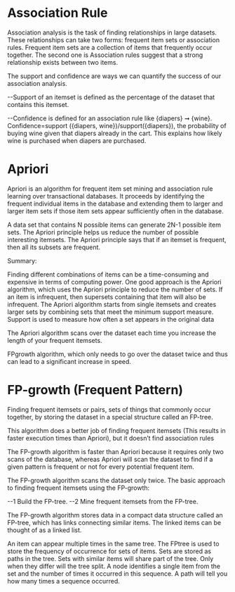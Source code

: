 # Association Rule
Association analysis is the task of finding relationships in large datasets. These relationships can take two forms: frequent item sets or association rules. Frequent item sets are a collection of items that frequently occur together. The second one is Association rules suggest that a strong relationship exists between two items.

The support and confidence are ways we can quantify the success of our association analysis.

--Support of an itemset is defined as the percentage of the dataset that contains this itemset.

--Confidence is defined for an association rule like {diapers} ➞ {wine}. Confidence=support ({diapers, wine})/support({diapers}), the probability of buying wine given that diapers already in the cart. This explains how likely wine is purchased when diapers are purchased. 


# Apriori
Apriori is an algorithm for frequent item set mining and association rule learning over transactional databases. It proceeds by identifying the frequent individual items in the database and extending them to larger and larger item sets if those item sets appear sufficiently often in the database.

A data set that contains N possible items can generate 2N-1 possible item sets. The Apriori principle helps us reduce the number of possible interesting itemsets. The Apriori principle says that if an itemset is frequent, then all its subsets are frequent.

Summary:

Finding different combinations of items can be a time-consuming and expensive in terms of computing power. One good approach is the Apriori algorithm, which uses the Apriori principle to reduce the number of sets. If an item is infrequent, then supersets containing that item will also be infrequent. The Apriori algorithm starts from single itemsets and creates larger sets by combining sets that meet the minimum support measure. Support is used to measure how often a set appears in the original data

The Apriori algorithm scans over the dataset each time you increase the length of your frequent itemsets. 

FPgrowth algorithm, which only needs to go over the dataset twice and thus can lead to a significant increase in speed.

# FP-growth (Frequent Pattern)
Finding frequent itemsets or pairs, sets of things that commonly occur together, by storing the dataset in a special structure called an FP-tree. 

This algorithm does a better job of finding frequent itemsets (This results in faster execution times than Apriori), but it doesn’t find association rules

The FP-growth algorithm is faster than Apriori because it requires only two scans of the database, whereas Apriori will scan the dataset to find if a given pattern is frequent or not for every potential frequent item.

The FP-growth algorithm scans the dataset only twice. The basic approach to finding frequent itemsets using the FP-growth:

--1 Build the FP-tree. 
--2 Mine frequent itemsets from the FP-tree.

The FP-growth algorithm stores data in a compact data structure called an FP-tree, which has links connecting similar items. The linked items can be thought of as a linked list.

An item can appear multiple times in the same tree. The FPtree is used to store the frequency of occurrence for sets of items. Sets are stored as paths in the tree. Sets with similar items will share part of the tree. Only when they differ will the tree split. A node identifies a single item from the set and the number of times it occurred in this sequence. A path will tell you how many times a sequence occurred. 







